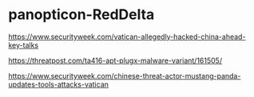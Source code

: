 # panopticon-RedDelta

https://www.securityweek.com/vatican-allegedly-hacked-china-ahead-key-talks

https://threatpost.com/ta416-apt-plugx-malware-variant/161505/

https://www.securityweek.com/chinese-threat-actor-mustang-panda-updates-tools-attacks-vatican
